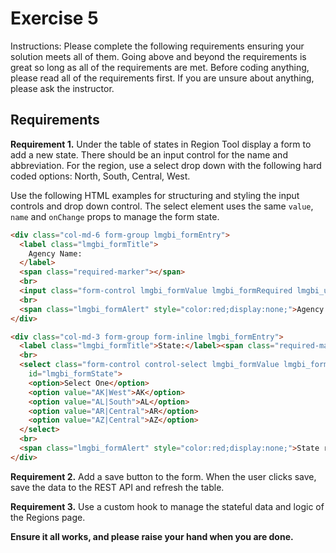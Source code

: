 # Exercise 5

Instructions: Please complete the following requirements ensuring your solution meets all of them. Going above and beyond the requirements is great so long as all of the requirements are met. Before coding anything, please read all of the requirements first. If you are unsure about anything, please ask the instructor.

## Requirements

**Requirement 1.** Under the table of states in Region Tool display a form to add a new state. There should be an input control for the name and abbreviation. For the region, use a select drop down with the following hard coded options: North, South, Central, West.

Use the following HTML examples for structuring and styling the input controls and drop down control. The select element uses the same `value`, `name` and `onChange` props to manage the form state.

```html
<div class="col-md-6 form-group lmgbi_formEntry">
  <label class="lmgbi_formTitle">
    Agency Name:
  </label>
  <span class="required-marker"></span>
  <br>
  <input class="form-control lmgbi_formValue lmgbi_formRequired lmgbi_useNameAttr" type="text">
  <br>
  <span class="lmgbi_formAlert" style="color:red;display:none;">Agency Name required</span>
</div>

<div class="col-md-3 form-group form-inline lmgbi_formEntry">
  <label class="lmgbi_formTitle">State:</label><span class="required-marker"></span>
  <br>
  <select class="form-control control-select lmgbi_formValue lmgbi_formRequired lmgbi_useNameAttr"
    id="lmgbi_formState">
    <option>Select One</option>
    <option value="AK|West">AK</option>
    <option value="AL|South">AL</option>
    <option value="AR|Central">AR</option>
    <option value="AZ|Central">AZ</option>
  </select>
  <br>
  <span class="lmgbi_formAlert" style="color:red;display:none;">State required</span>
</div>
```

**Requirement 2.** Add a save button to the form. When the user clicks save, save the data to the REST API and refresh the table.

**Requirement 3.** Use a custom hook to manage the stateful data and logic of the Regions page.


**Ensure it all works, and please raise your hand when you are done.**